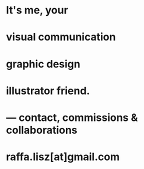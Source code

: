 # It's me, your
# visual communication
# graphic design
# illustrator friend.
# — contact, commissions & collaborations
# raffa.lisz[at]gmail.com
